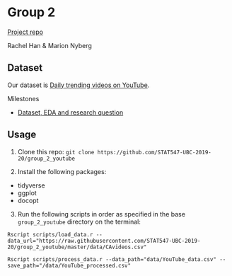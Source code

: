 # Group 2
[Project repo](https://github.com/STAT547-UBC-2019-20/group_2.git)

Rachel Han & Marion Nyberg 

## Dataset
Our dataset is [Daily trending videos on YouTube](https://www.kaggle.com/datasnaek/youtube-new).

Milestones
- [Dataset, EDA and research question](https://hanrach.github.io/group_2/milestone1_547.html)

## Usage

1. Clone this repo: `git clone https://github.com/STAT547-UBC-2019-20/group_2_youtube`

2. Install the following packages:
- tidyverse
- ggplot
- docopt

3. Run the following scripts in order as specified in the base `group_2_youtube` directory on the terminal:

`Rscript scripts/load_data.r --data_url="https://raw.githubusercontent.com/STAT547-UBC-2019-20/group_2_youtube/master/data/CAvideos.csv"`

`Rscript scripts/process_data.r --data_path="data/YouTube_data.csv" --save_path="/data/YouTube_processed.csv"`

